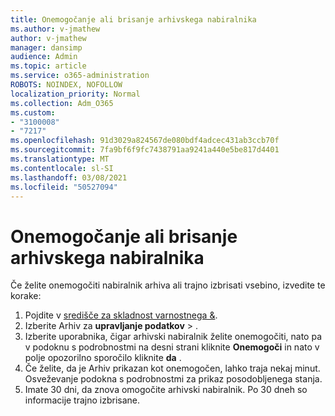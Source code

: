 ```yaml
---
title: Onemogočanje ali brisanje arhivskega nabiralnika
ms.author: v-jmathew
author: v-jmathew
manager: dansimp
audience: Admin
ms.topic: article
ms.service: o365-administration
ROBOTS: NOINDEX, NOFOLLOW
localization_priority: Normal
ms.collection: Adm_O365
ms.custom:
- "3100008"
- "7217"
ms.openlocfilehash: 91d3029a824567de080bdf4adcec431ab3ccb70f
ms.sourcegitcommit: 7fa9bf6f9fc7438791aa9241a440e5be817d4401
ms.translationtype: MT
ms.contentlocale: sl-SI
ms.lasthandoff: 03/08/2021
ms.locfileid: "50527094"
---
```

# <a name="disable-or-delete-an-archive-mailbox"></a>Onemogočanje ali brisanje arhivskega nabiralnika

Če želite onemogočiti nabiralnik arhiva ali trajno izbrisati vsebino, izvedite te korake:

1. Pojdite v [središče za skladnost varnostnega &]( https://go.microsoft.com/fwlink/p/?linkid=2077143).
2. Izberite Arhiv za **upravljanje podatkov**  >  .
3. Izberite uporabnika, čigar arhivski nabiralnik želite onemogočiti, nato pa v podoknu s podrobnostmi na desni strani kliknite **Onemogoči** in nato v polje opozorilno sporočilo kliknite **da** .
4. Če želite, da je Arhiv prikazan kot onemogočen, lahko traja nekaj minut. Osveževanje podokna s podrobnostmi za prikaz posodobljenega stanja.
5. Imate 30 dni, da znova omogočite arhivski nabiralnik. Po 30 dneh so informacije trajno izbrisane.
